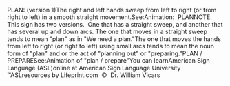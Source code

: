 PLAN: (version 1)The right and left hands sweep from left to right (or from right to left) in a 
  smooth straight movement.See:Animation:  PLANNOTE:  This sign has two versions.  One that has a straight 
  sweep, and another that has several up and down arcs. The one that moves in a 
  straight sweep tends to mean "plan" as in "We need a plan."The one that moves the hands from left to right (or right to left) using 
  small arcs tends to mean the noun form of "plan" and or the act of "planning 
  out" or "preparing."PLAN / PREPARESee:Animation of "plan / prepare"You can learnAmerican 
		Sign Language (ASL)online at American Sign Language University ™ASLresources 
		by Lifeprint.com  ©  Dr. William Vicars